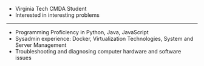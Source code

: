 - Virginia Tech CMDA Student 
- Interested in interesting problems
---
- 	Programming Proficiency in Python, Java, JavaScript
- 	Sysadmin experience: Docker, Virtualization Technologies, System and Server Management
- 	Troubleshooting and diagnosing computer hardware and software issues


<!---
natemergler/natemergler is a ✨ special ✨ repository because its `README.md` (this file) appears on your GitHub profile.
You can click the Preview link to take a look at your changes.
--->
